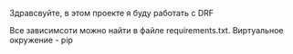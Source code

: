 Здравсвуйте, в этом проекте я буду работать с DRF

Все зависимсоти можно найти в файле requirements.txt. Виртуальное окружение - pip
